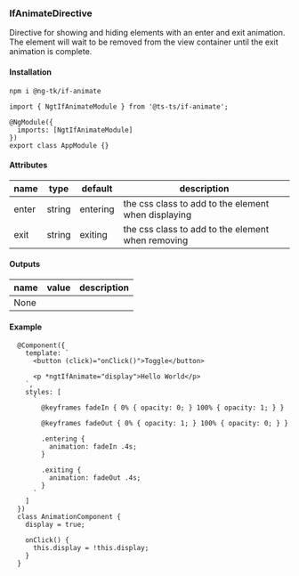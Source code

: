 ### IfAnimateDirective

Directive for showing and hiding elements with an enter and exit animation.
The element will wait to be removed from the view container until the exit animation is complete.

#### Installation

```
npm i @ng-tk/if-animate
```

```TS
import { NgtIfAnimateModule } from '@ts-ts/if-animate';

@NgModule({
  imports: [NgtIfAnimateModule]
})
export class AppModule {}
```

#### Attributes

| name  | type   | default  | description                                         |
| ----- | ------ | -------- | --------------------------------------------------- |
| enter | string | entering | the css class to add to the element when displaying |
| exit  | string | exiting  | the css class to add to the element when removing   |

#### Outputs

| name | value | description |
| ---- | ----- | ----------- |
| None |

#### Example

```TS
  @Component({
    template: `
      <button (click)="onClick()">Toggle</button>

      <p *ngtIfAnimate="display">Hello World</p>
    `,
    styles: [
      `
        @keyframes fadeIn { 0% { opacity: 0; } 100% { opacity: 1; } }

        @keyframes fadeOut { 0% { opacity: 1; } 100% { opacity: 0; } }

        .entering {
          animation: fadeIn .4s;
        }

        .exiting {
          animation: fadeOut .4s;
        }
      `
    ]
  })
  class AnimationComponent {
    display = true;

    onClick() {
      this.display = !this.display;
    }
  }
```
